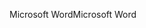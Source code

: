 <span data-ttu-id="5c086-101">Microsoft Word</span><span class="sxs-lookup"><span data-stu-id="5c086-101">Microsoft Word</span></span>